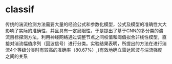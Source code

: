 # classif

传统的湍流检测方法需要大量的经验公式和参数化模型，公式及模型的准确性大大影响了实际的准确性，并且具有一定局限性，于是提出了基于CNN的多分类的湍流目标探测方法，利用神经网络通过调整节点之间权值和阈值拟合非线性模型，直接对湍流幅值序列（回波信号）进行分类。实验结果表明，所提出的方法在进行湍流4个等级分类时有较高的准确率（80.67\%）,{有效地确立雷达回波与湍流强度之间的关系